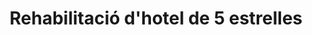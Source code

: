 ---
shortName: rehabilitacio-hotel-5-estrelles
title: Rehabilitació d'hotel de 5 estrelles
location: C/ del Forn de la Glòria Nº5, Palma
startYear: 2021
endYear: 2022
sponsor: Puro Group
mainImage: 
  url: /5-star-hotel-rehab/IMG_20220721_090215.jpg
  description: ""
images:
  - url: /5-star-hotel-rehab/IMG_5023.JPG
    description: ""
  - url: /5-star-hotel-rehab/Captura.JPG
    description: ""
  - url: /5-star-hotel-rehab/IMG_5020.JPG
    description: ""
  - url: /5-star-hotel-rehab/IMG_5126.JPG
    description: ""
  - url: /5-star-hotel-rehab/IMG_20220721_090215.jpg
    description: ""
---